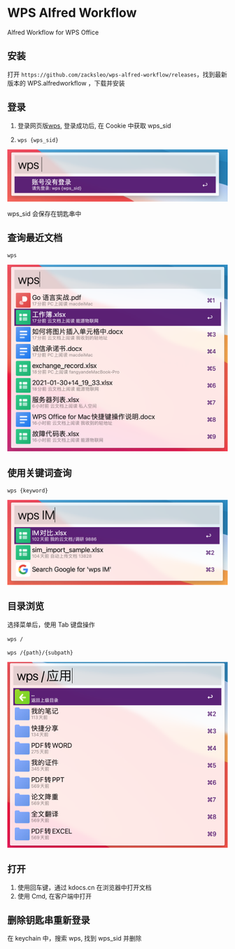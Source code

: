 # WPS Alfred Workflow

Alfred Workflow for WPS Office

## 安装

打开 `https://github.com/zacksleo/wps-alfred-workflow/releases`，找到最新版本的 WPS.alfredworkflow
，下载并安装

## 登录

1. 登录网页版[wps](https://kdocs.cn), 登录成功后, 在 Cookie 中获取 wps_sid

2. `wps {wps_sid}`

![登录](.github/screen-shots/wps-login.png)

wps_sid 会保存在钥匙串中

## 查询最近文档

`wps`

![登录](.github/screen-shots/wps-recent.png)

## 使用关键词查询

`wps {keyword}`

![登录](.github/screen-shots/wps-search.png)

## 目录浏览

选择菜单后，使用 Tab 键盘操作

`wps /`

`wps /{path}/{subpath}`

![返回](.github/screen-shots/wps-back.png)

## 打开

1. 使用回车键，通过 kdocs.cn 在浏览器中打开文档
2. 使用 Cmd, 在客户端中打开

## 删除钥匙串重新登录

在 keychain 中，搜索 wps, 找到 wps_sid 并删除
